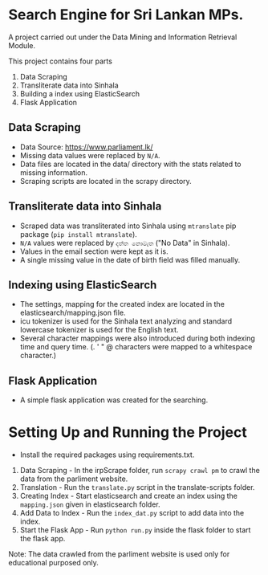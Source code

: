 # Search Engine for Sri Lankan MPs.

A project carried out under the Data Mining and Information Retrieval Module.

This project contains four parts

1. Data Scraping
2. Transliterate data into Sinhala
3. Building a index using ElasticSearch
4. Flask Application

## Data Scraping
- Data Source: https://www.parliament.lk/
- Missing data values were replaced by `N/A`.
- Data files are located in the data/ directory with the stats related to missing information.
- Scraping scripts are located in the scrapy directory.

## Transliterate data into Sinhala

- Scraped data was transliterated into Sinhala using `mtranslate` pip package (`pip install mtranslate`).
- `N/A` values were replaced by `දත්ත නොමැත` ("No Data" in Sinhala).
- Values in the email section were kept as it is.
- A single missing value in the date of birth field was filled manually.

## Indexing using ElasticSearch

- The settings, mapping for the created index are located in the elasticsearch/mapping.json file.
- icu tokenizer is used for the Sinhala text analyzing and standard lowercase tokenizer is used for the English text.
- Several character mappings were also introduced during both indexing time and query time. (. ' " @ characters were mapped to a whitespace character.)

## Flask Application

- A simple flask application was created for the searching. 

# Setting Up and Running the Project

- Install the required packages using requirements.txt.

1. Data Scraping - In the irpScrape folder, run `scrapy crawl pm` to crawl the data from the parliment website.
2. Translation - Run the `translate.py` script in the translate-scripts folder.
3. Creating Index - Start elasticsearch and create an index using the `mapping.json` given in elasticsearch folder.
4. Add Data to Index - Run the `index_dat.py` script to add data into the index.
5. Start the Flask App - Run `python run.py` inside the flask folder to start the flask app.


Note: The data crawled from the parliment website is used only for educational purposed only.

